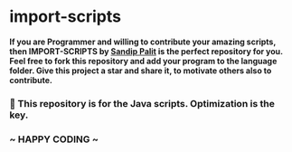 # import-scripts

**If you are Programmer and willing to contribute your amazing scripts, then IMPORT-SCRIPTS by [Sandip Palit](https://github.com/SandipPalit/) is  the perfect repository for you. Feel free to fork this repository and add your program to the language folder. Give this project a star and share it, to motivate others also to contribute.**


### 📌 This repository is for the **Java** scripts. Optimization is the key.

### ~ HAPPY CODING ~